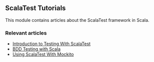 ## ScalaTest Tutorials

This module contains articles about the ScalaTest framework in Scala.

### Relevant articles

- [Introduction to Testing With ScalaTest](https://www.baeldung.com/scala/scalatest)
- [BDD Testing with Scala](https://www.baeldung.com/scala/bdd-testing)
- [Using ScalaTest With Mockito](https://www.baeldung.com/scala/scalatest-mockito)

